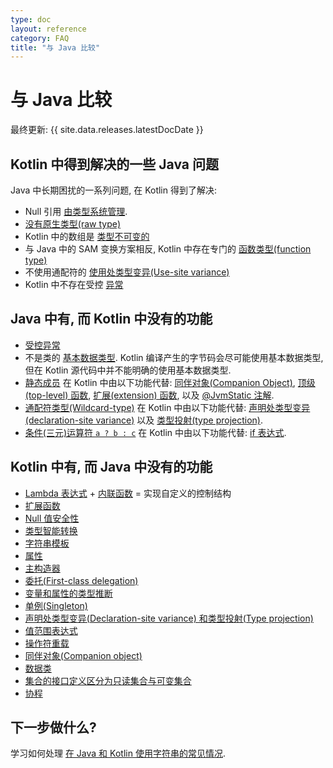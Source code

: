 ```yaml
---
type: doc
layout: reference
category: FAQ
title: "与 Java 比较"
---
```


# 与 Java 比较

最终更新: {{ site.data.releases.latestDocDate }}

## Kotlin 中得到解决的一些 Java 问题

Java 中长期困扰的一系列问题, 在 Kotlin 得到了解决:

* Null 引用 [由类型系统管理](../null-safety.html).
* [没有原生类型(raw type)](java-interop.html#java-generics-in-kotlin)
* Kotlin 中的数组是 [类型不可变的](../arrays.html#)
* 与 Java 中的 SAM 变换方案相反, Kotlin 中存在专门的 [函数类型(function type)](../lambdas.html#function-types)
* 不使用通配符的 [使用处类型变异(Use-site variance)](../generics.html#use-site-variance-type-projections)
* Kotlin 中不存在受控 [异常](../exceptions.html)

## Java 中有, 而 Kotlin 中没有的功能

* [受控异常](../exceptions.html)
* 不是类的 [基本数据类型](../basic-types.html).
  Kotlin 编译产生的字节码会尽可能使用基本数据类型, 但在 Kotlin 源代码中并不能明确的使用基本数据类型.
* [静态成员](../classes.html)
  在 Kotlin 中由以下功能代替:
  [同伴对象(Companion Object)](../object-declarations.html#companion-objects),
  [顶级(top-level) 函数](../functions.html),
  [扩展(extension) 函数](../extensions.html#extension-functions),
  以及 [@JvmStatic 注解](java-to-kotlin-interop.html#static-methods).
* [通配符类型(Wildcard-type)](../generics.html)
  在 Kotlin 中由以下功能代替:
  [声明处类型变异(declaration-site variance)](../generics.html#declaration-site-variance)
  以及 [类型投射(type projection)](../generics.html#type-projections).
* [条件(三元)运算符 `a ? b : c`](../control-flow.html#if-expression)
  在 Kotlin 中由以下功能代替: [if 表达式](../control-flow.html#if-expression).


## Kotlin 中有, 而 Java 中没有的功能

* [Lambda 表达式](../lambdas.html) + [内联函数](../inline-functions.html) = 实现自定义的控制结构
* [扩展函数](../extensions.html)
* [Null 值安全性](../null-safety.html)
* [类型智能转换](../typecasts.html)
* [字符串模板](../strings.html)
* [属性](../properties.html)
* [主构造器](../classes.html)
* [委托(First-class delegation)](../delegation.html)
* [变量和属性的类型推断](../basic-types.html)
* [单例(Singleton)](../object-declarations.html)
* [声明处类型变异(Declaration-site variance) 和类型投射(Type projection)](../generics.html)
* [值范围表达式](../ranges.html)
* [操作符重载](../operator-overloading.html)
* [同伴对象(Companion object)](../classes.html#companion-objects)
* [数据类](../data-classes.html)
* [集合的接口定义区分为只读集合与可变集合](../collections-overview.html)
* [协程](../coroutines-overview.html)


## 下一步做什么?

学习如何处理 [在 Java 和 Kotlin 使用字符串的常见情况](java-to-kotlin-idioms-strings.html).
